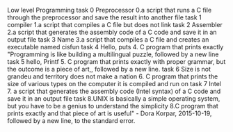 Low level Programming
task 0 Preprocessor 
0.a script that runs a C file through the preprocessor and save the result into another file
task 1 compiler
1.a script that compiles a C file but does not link
task 2 Assembler
2.a script that generates the assembly code of a C code and save it in an output file
task 3 Name
3.a script that compiles a C file and creates an executable named cisfun
task 4 Hello, puts
4. C program that prints exactly "Programming is like building a multilingual puzzle, followed by a new line
task 5 hello, Printf
5. C program that prints exactly with proper grammar, but the outcome is a piece of art,, followed by a new line.
task 6 Size is not grandeu and territory does not make a nation
6. C program that prints the size of various types on the computer it is compiled and run on
task 7 Intel
7. a script that generates the assembly code (Intel syntax) of a C code and save it in an output file
task 
8.UNIX is basically a simple operating system, but you have to be a genius to understand the simplicity
8.C program that prints exactly and that piece of art is useful" - Dora Korpar, 2015-10-19, followed by a new line, to the standard error.
